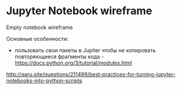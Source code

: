 # Jupyter Notebook wireframe
Empty notebook wireframe

Основные особенности:
* пользовать свои пакеты в Jupiter чтобы не копировать повторяющиеся фрагменты кода - https://docs.python.org/3/tutorial/modules.html

http://qaru.site/questions/211499/best-practices-for-turning-jupyter-notebooks-into-python-scripts
